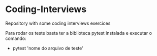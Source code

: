 # Coding-Interviews
Repository with some coding interviews exercices

Para rodar os teste basta ter a biblioteca pytest instalada e executar o comando:
  - pytest 'nome do arquivo de teste' 
